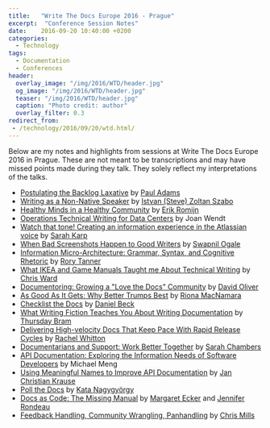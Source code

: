 ```yaml
---
title:   "Write The Docs Europe 2016 - Prague"
excerpt:  "Conference Session Notes"
date:    2016-09-20 10:40:00 +0200
categories:
  - Technology
tags:
  - Documentation
  - Conferences
header:
  overlay_image: "/img/2016/WTD/header.jpg"
  og_image: "/img/2016/WTD/header.jpg"
  teaser: "/img/2016/WTD/header.jpg"
  caption: "Photo credit: author"
  overlay_filter: 0.3
redirect_from:
 - /technology/2016/09/20/wtd.html/
---
```


Below are my notes and highlights from sessions at Write The Docs
Europe 2016 in Prague.  These are not meant to be transcriptions and
may have missed points made during they talk.  They solely reflect my
interpretations of the talks.

* [Postulating the Backlog Laxative](/colls/wtd-2016-prague/1/)
  by [Paul Adams](https://twitter.com/therealpadams)
* [Writing as a Non-Native Speaker](/colls/wtd-2016-prague/2/)
  by [Istvan (Steve) Zoltan Szabo](https://twitter.com/szabosteve)
* [Healthy Minds in a Healthy Community](/colls/wtd-2016-prague/3/)
  by [Erik Romijn](https://twitter.com/erikpub)
* [Operations Technical Writing for Data Centers](/colls/wtd-2016-prague/4/) 
  by Joan Wendt
* [Watch that tone! Creating an information experience in the Atlassian voice](/colls/wtd-2016-prague/5/)
  by [Sarah Karp](https://twitter.com/skarpediem)
* [When Bad Screenshots Happen to Good Writers](/colls/wtd-2016-prague/6/)
  by [Swapnil Ogale](https://twitter.com/swapnilogale)
* [Information Micro-Architecture: Grammar, Syntax, and Cognitive Rhetoric](/colls/wtd-2016-prague/7/)
  by [Rory Tanner](https://twitter.com/roringtonj)
* [What IKEA and Game Manuals Taught me About Technical Writing](/colls/wtd-2016-prague/8/)
  by [Chris Ward](https://twitter.com/chrischinch)
* [Documentoring: Growing a "Love the Docs" Community](/colls/wtd-2016-prague/9/)
  by [David Oliver](https://twitter.com/DaveOliver79)
* [As Good As It Gets: Why Better Trumps Best](/colls/wtd-2016-prague/10/)
  by [Riona MacNamara](https://twitter.com/rionam)
* [Checklist the Docs](/colls/wtd-2016-prague/11/)
  by [Daniel Beck](https://twitter.com/ddbeck)
* [What Writing Fiction Teaches You About Writing Documentation](/colls/wtd-2016-prague/12/)
  by [Thursday Bram](https://twitter.com/thursdayb)
* [Delivering High-velocity Docs That Keep Pace With Rapid Release Cycles](/colls/wtd-2016-prague/13/)
  by [Rachel Whitton](https://twitter.com/rachwitton)
* [Documentarians and Support: Work Better Together](/colls/wtd-2016-prague/14/)
  by [Sarah Chambers](https://twitter.com/sarahleeyoga)
* [API Documentation: Exploring the Information Needs of Software Developers](/colls/wtd-2016-prague/15/)
  by Michael Meng
* [Using Meaningful Names to Improve API Documentation](/colls/wtd-2016-prague/16/)
  by [Jan Christian Krause](https://twitter.com/idocit)
* [Poll the Docs](/colls/wtd-2016-prague/17/)
  by [Kata Nagygyörgy](https://twitter.com/NagygyorgyKata)
* [Docs as Code: The Missing Manual](/colls/wtd-2016-prague/18/)
  by [Margaret Ecker](https://twitter.com/meker) and [Jennifer Rondeau](https://twitter.com/bradamante)
* [Feedback Handling, Community Wrangling, Panhandling](/colls/wtd-2016-prague/19/)
  by [Chris Mills](https://twitter.com/chrisdavidmills)
